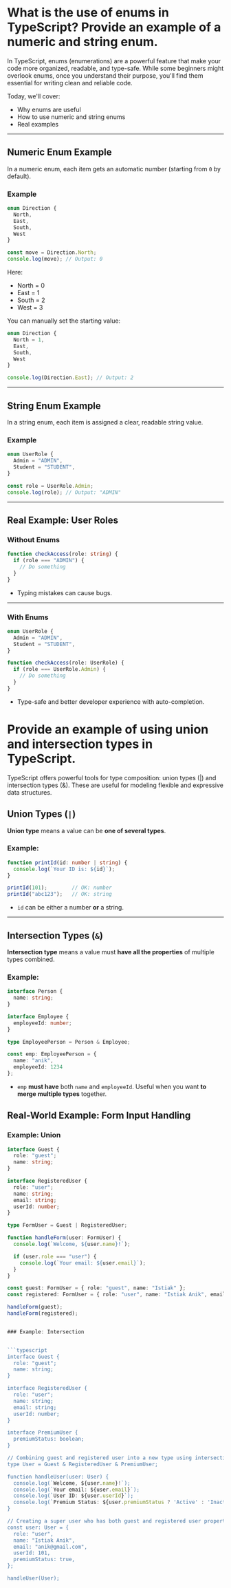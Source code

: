 # What is the use of enums in TypeScript? Provide an example of a numeric and string enum.

In TypeScript, enums (enumerations) are a powerful feature that make your code more organized, readable, and type-safe.
While some beginners might overlook enums, once you understand their purpose, you'll find them essential for writing clean and reliable code.

Today, we'll cover:

* Why enums are useful
* How to use numeric and string enums
* Real examples

---

## Numeric Enum Example

In a numeric enum, each item gets an automatic number (starting from `0` by default).

### Example

```typescript
enum Direction {
  North,
  East,
  South,
  West
}

const move = Direction.North;
console.log(move); // Output: 0
```

Here:

* North = 0
* East = 1
* South = 2
* West = 3

You can manually set the starting value:

```typescript
enum Direction {
  North = 1,
  East,
  South,
  West
}

console.log(Direction.East); // Output: 2
```

---

## String Enum Example

In a string enum, each item is assigned a clear, readable string value.

### Example

```typescript
enum UserRole {
  Admin = "ADMIN",
  Student = "STUDENT",
}

const role = UserRole.Admin;
console.log(role); // Output: "ADMIN"
```

---

## Real Example: User Roles

### Without Enums

```typescript
function checkAccess(role: string) {
  if (role === "ADMIN") {
    // Do something
  }
}
```

* Typing mistakes can cause bugs.

---

### With Enums

```typescript
enum UserRole {
  Admin = "ADMIN",
  Student = "STUDENT",
}

function checkAccess(role: UserRole) {
  if (role === UserRole.Admin) {
    // Do something
  }
}
```

* Type-safe and better developer experience with auto-completion.


# Provide an example of using union and intersection types in TypeScript.

TypeScript offers powerful tools for type composition: union types (|) and intersection types (&). These are useful for modeling flexible and expressive data structures.

## Union Types (`|`)

**Union type** means a value can be **one of several types**.

### Example:

```typescript
function printId(id: number | string) {
  console.log(`Your ID is: ${id}`);
}

printId(101);        // OK: number
printId("abc123");   // OK: string
```

* `id` can be either a number **or** a string.

---

## Intersection Types (`&`)

**Intersection type** means a value must **have all the properties** of multiple types combined.

### Example:

```typescript
interface Person {
  name: string;
}

interface Employee {
  employeeId: number;
}

type EmployeePerson = Person & Employee;

const emp: EmployeePerson = {
  name: "anik",
  employeeId: 1234
};
```

* `emp` **must have** both `name` and `employeeId`.
Useful when you want **to merge multiple types** together.


## Real-World Example: Form Input Handling


### Example: Union

```typescript
interface Guest {
  role: "guest";
  name: string;
}

interface RegisteredUser {
  role: "user";
  name: string;
  email: string;
  userId: number;
}

type FormUser = Guest | RegisteredUser;

function handleForm(user: FormUser) {
  console.log(`Welcome, ${user.name}!`);

  if (user.role === "user") {
    console.log(`Your email: ${user.email}`);
  }
}

const guest: FormUser = { role: "guest", name: "Istiak" };
const registered: FormUser = { role: "user", name: "Istiak Anik", email: "anik@gmail.com", userId: 101 };

handleForm(guest);
handleForm(registered);


### Example: Intersection


```typescript
interface Guest {
  role: "guest";
  name: string;
}

interface RegisteredUser {
  role: "user";
  name: string;
  email: string;
  userId: number;
}

interface PremiumUser {
  premiumStatus: boolean;
}

// Combining guest and registered user into a new type using intersection type
type User = Guest & RegisteredUser & PremiumUser;

function handleUser(user: User) {
  console.log(`Welcome, ${user.name}!`);
  console.log(`Your email: ${user.email}`);
  console.log(`User ID: ${user.userId}`);
  console.log(`Premium Status: ${user.premiumStatus ? 'Active' : 'Inactive'}`);
}

// Creating a super user who has both guest and registered user properties
const user: User = {
  role: "user",
  name: "Istiak Anik",
  email: "anik@gmail.com",
  userId: 101,
  premiumStatus: true,
};

handleUser(User);

